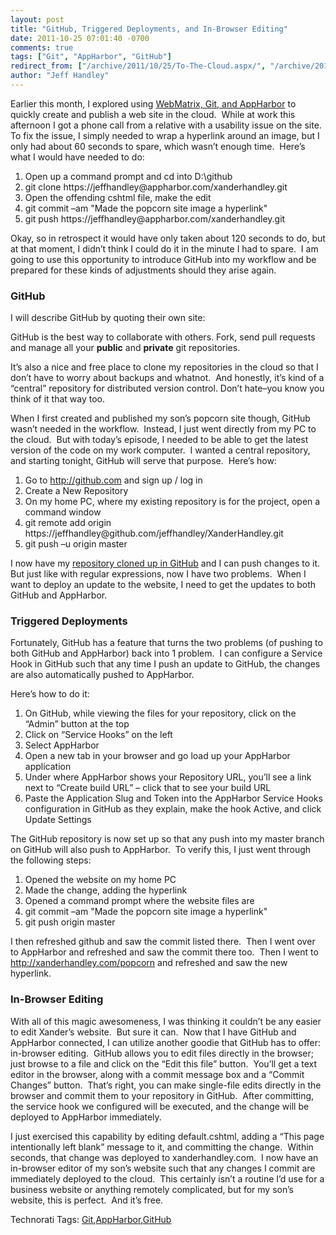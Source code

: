 ```yaml
---
layout: post
title: "GitHub, Triggered Deployments, and In-Browser Editing"
date: 2011-10-25 07:01:40 -0700
comments: true
tags: ["Git", "AppHarbor", "GitHub"]
redirect_from: ["/archive/2011/10/25/To-The-Cloud.aspx/", "/archive/2011/10/25/to-the-cloud.aspx"]
author: "Jeff Handley"
---
```

<!-- more -->
<p>Earlier this month, I explored using <a href="http://jeffhandley.com/archive/2011/10/08/WebMatrix-Git-AppHarbor.aspx" target="_blank">WebMatrix, Git, and AppHarbor</a> to quickly create and publish a web site in the cloud.  While at work this afternoon I got a phone call from a relative with a usability issue on the site.  To fix the issue, I simply needed to wrap a hyperlink around an image, but I only had about 60 seconds to spare, which wasn’t enough time.  Here’s what I would have needed to do:</p>  <ol>   <li>Open up a command prompt and cd into D:\github </li>  <li>git clone https://jeffhandley@appharbor.com/xanderhandley.git </li>  <li>Open the offending cshtml file, make the edit </li>  <li>git commit –am "Made the popcorn site image a hyperlink" </li>  <li>git push https://jeffhandley@appharbor.com/xanderhandley.git </li> </ol>  <p>Okay, so in retrospect it would have only taken about 120 seconds to do, but at that moment, I didn’t think I could do it in the minute I had to spare.  I am going to use this opportunity to introduce GitHub into my workflow and be prepared for these kinds of adjustments should they arise again.</p>  <h3>GitHub</h3>  <p>I will describe GitHub by quoting their own site:</p>  <p>GitHub is the best way to collaborate with others. Fork, send pull requests and manage all your <strong>public</strong> and <strong>private</strong> git repositories.</p>  <p>It’s also a nice and free place to clone my repositories in the cloud so that I don’t have to worry about backups and whatnot.  And honestly, it’s kind of a “central” repository for distributed version control. Don’t hate–you know you think of it that way too.</p>  <p>When I first created and published my son’s popcorn site though, GitHub wasn’t needed in the workflow.  Instead, I just went directly from my PC to the cloud.  But with today’s episode, I needed to be able to get the latest version of the code on my work computer.  I wanted a central repository, and starting tonight, GitHub will serve that purpose.  Here’s how:</p>  <ol>   <li>Go to <a href="http://github.com">http://github.com</a> and sign up / log in </li>  <li>Create a New Repository </li>  <li>On my home PC, where my existing repository is for the project, open a command window </li>  <li>git remote add origin https://jeffhandley@github.com/jeffhandley/XanderHandley.git </li>  <li>git push –u origin master </li> </ol>  <p>I now have my <a href="https://github.com/jeffhandley/XanderHandley" target="_blank">repository cloned up in GitHub</a> and I can push changes to it.  But just like with regular expressions, now I have two problems.  When I want to deploy an update to the website, I need to get the updates to both GitHub and AppHarbor.</p>  <h3>Triggered Deployments</h3>  <p>Fortunately, GitHub has a feature that turns the two problems (of pushing to both GitHub and AppHarbor) back into 1 problem.  I can configure a Service Hook in GitHub such that any time I push an update to GitHub, the changes are also automatically pushed to AppHarbor.</p>  <p>Here’s how to do it:</p>  <ol>   <li>On GitHub, while viewing the files for your repository, click on the “Admin” button at the top </li>  <li>Click on “Service Hooks” on the left </li>  <li>Select AppHarbor </li>  <li>Open a new tab in your browser and go load up your AppHarbor application </li>  <li>Under where AppHarbor shows your Repository URL, you’ll see a link next to “Create build URL” – click that to see your build URL </li>  <li>Paste the Application Slug and Token into the AppHarbor Service Hooks configuration in GitHub as they explain, make the hook Active, and click Update Settings </li> </ol>  <p>The GitHub repository is now set up so that any push into my master branch on GitHub will also push to AppHarbor.  To verify this, I just went through the following steps:</p>  <ol>   <li>Opened the website on my home PC </li>  <li>Made the change, adding the hyperlink </li>  <li>Opened a command prompt where the website files are </li>  <li>git commit –am "Made the popcorn site image a hyperlink" </li>  <li>git push origin master </li> </ol>  <p>I then refreshed github and saw the commit listed there.  Then I went over to AppHarbor and refreshed and saw the commit there too.  Then I went to <a href="http://xanderhandley.com/popcorn">http://xanderhandley.com/popcorn</a> and refreshed and saw the new hyperlink.</p>  <h3>In-Browser Editing</h3>  <p>With all of this magic awesomeness, I was thinking it couldn’t be any easier to edit Xander’s website.  But sure it can.  Now that I have GitHub and AppHarbor connected, I can utilize another goodie that GitHub has to offer: in-browser editing.  GitHub allows you to edit files directly in the browser; just browse to a file and click on the “Edit this file” button.  You’ll get a text editor in the browser, along with a commit message box and a “Commit Changes” button.  That’s right, you can make single-file edits directly in the browser and commit them to your repository in GitHub.  After committing, the service hook we configured will be executed, and the change will be deployed to AppHarbor immediately.</p>  <p>I just exercised this capability by editing default.cshtml, adding a “This page intentionally left blank” message to it, and committing the change.  Within seconds, that change was deployed to xanderhandley.com.  I now have an in-browser editor of my son’s website such that any changes I commit are immediately deployed to the cloud.  This certainly isn’t a routine I’d use for a business website or anything remotely complicated, but for my son’s website, this is perfect.  And it’s free.</p>  <div style="padding-bottom: 0px; margin: 0px; padding-left: 0px; padding-right: 0px; display: inline; float: none; padding-top: 0px" id="scid:0767317B-992E-4b12-91E0-4F059A8CECA8:56d316fe-f345-4af7-8775-dfa5caea0bfe" class="wlWriterEditableSmartContent">Technorati Tags: <a href="http://technorati.com/tags/Git" rel="tag">Git</a>,<a href="http://technorati.com/tags/AppHarbor" rel="tag">AppHarbor</a>,<a href="http://technorati.com/tags/GitHub" rel="tag">GitHub</a></div>

